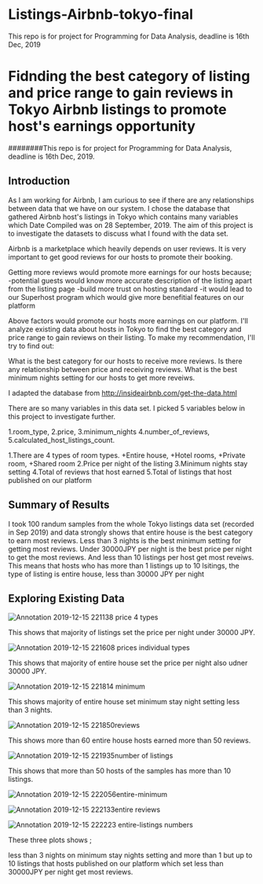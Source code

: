 # Listings-Airbnb-tokyo-final
This repo is for project for Programming for Data Analysis, deadline is 16th Dec, 2019

# Fidnding the best category of listing and price range to gain reviews in Tokyo Airbnb listings to promote host's earnings opportunity

########This repo is for project for Programming for Data Analysis, deadline is 16th Dec, 2019.

## Introduction

As I am working for Airbnb, I am curious to see if there are any relationships between data that we have on our system. I chose the database that gathered Airbnb host's listings in Tokyo which contains many variables which Date Compiled was on 28 September, 2019. The aim of this project is to investigate the datasets to discuss what I found with the data set.

Airbnb is a marketplace which heavily depends on user reviews. It is very important to get good reviews for our hosts to promote their booking.

Getting more reviews would promote more earnings for our hosts because;
      -potential guests would know more accurate description of the listing apart from the listing page
      -build more trust on hosting standard
      -it would lead to our Superhost program which would give more benefitial features on our platform
      
Above factors would promote our hosts more earnings on our platform. I'll analyze existing data about hosts in Tokyo to find the best category and price range to gain reviews on their listing. To make my recommendation, I'll try to find out:

What is the best category for our hosts to receive more reviews.
Is there any relationship between price and receiving reviews.
What is the best minimum nights setting for our hosts to get more reveiws.

I adapted the database from http://insideairbnb.com/get-the-data.html

There are so many variables in this data set. I picked 5 variables below in this project to investigate further.

1.room_type, 2.price, 3.minimum_nights 4.number_of_reviews, 5.calculated_host_listings_count.

1.There are 4 types of room types. +Entire house, +Hotel rooms, +Private room, +Shared room
2.Price per night of the listing
3.Minimum nights stay setting
4.Total of reviews that host earned
5.Total of listings that host published on our platform

## Summary of Results

I took 100 randum samples from the whole Tokyo listings data set (recorded in Sep 2019) and data strongly shows that entire house is the best category to earn most reviews. Less than 3 nights is the best minimum setting for getting most reviews. Under 30000JPY per night is the best price per night to get the most reviews. And less than 10 listings per host get most reveiws. This means that hosts who has more than 1 listings up to 10 lsitings, the type of listing is entire house, less than 30000 JPY per night



## Exploring Existing Data

![Annotation 2019-12-15 221138 price 4 types](https://user-images.githubusercontent.com/47428283/70870187-0c43ba80-1f88-11ea-9d86-ca332bd20bd8.jpg)

This shows that majority of listings set the price per night under 30000 JPY. 

![Annotation 2019-12-15 221608 prices individual types](https://user-images.githubusercontent.com/47428283/70870241-a9065800-1f88-11ea-92f8-1efd5f4f0ac2.jpg)

This shows that majority of entire house set the price per night also udner 30000 JPY. 

![Annotation 2019-12-15 221814 minimum](https://user-images.githubusercontent.com/47428283/70870252-d0f5bb80-1f88-11ea-835c-664d02749045.jpg)

This shows majority of entire house set minimum stay night setting less than 3 nights. 

![Annotation 2019-12-15 221850reviews](https://user-images.githubusercontent.com/47428283/70870257-e79c1280-1f88-11ea-8f84-cfcdc52802a8.jpg)

This shows more than 60 entire house hosts earned more than 50 reviews.

![Annotation 2019-12-15 221935number of listings](https://user-images.githubusercontent.com/47428283/70870267-03071d80-1f89-11ea-8bb8-ea8d1751ddb7.jpg)

This shows that more than 50 hosts of the samples has more than 10 listings.

![Annotation 2019-12-15 222056entire-minimum ](https://user-images.githubusercontent.com/47428283/70870275-32b62580-1f89-11ea-9568-347f27b3b680.jpg)

![Annotation 2019-12-15 222133entire reviews](https://user-images.githubusercontent.com/47428283/70870284-50838a80-1f89-11ea-8f35-714421b5ad51.jpg)

![Annotation 2019-12-15 222223 entire-listings numbers](https://user-images.githubusercontent.com/47428283/70870296-6a24d200-1f89-11ea-82f7-ba64ee952d0f.jpg)

These three plots shows ;

less than 3 nights on minimum stay nights setting and more than 1 but up to 10 listings that hosts published on our platform which set less than 30000JPY per night get most reviews. 


